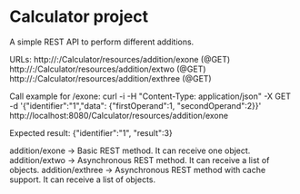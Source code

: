 # Calculator project

A simple REST API to perform different additions.

URLs:
http://<server>:<port>/Calculator/resources/addition/exone (@GET)
http://<server>:<port>/Calculator/resources/addition/extwo (@GET)
http://<server>:<port>/Calculator/resources/addition/exthree (@GET)

Call example for /exone:
curl -i -H "Content-Type: application/json" -X GET -d '{"identifier":"1","data": {"firstOperand":1, "secondOperand":2}}' http://localhost:8080/Calculator/resources/addition/exone

Expected result:
{"identifier":"1", "result":3}

addition/exone   -> Basic REST method. It can receive one object.
addition/extwo   -> Asynchronous REST method. It can receive a list of objects.
addition/exthree -> Asynchronous REST method with cache support. It can receive a list of objects.